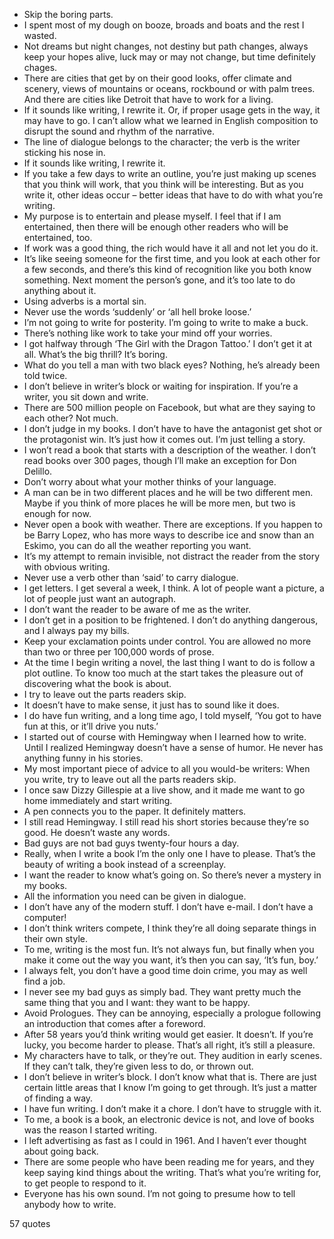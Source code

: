  - Skip the boring parts.
 - I spent most of my dough on booze, broads and boats and the rest I wasted.
 - Not dreams but night changes, not destiny but path changes, always keep your hopes alive, luck may or may not change, but time definitely chages.
 - There are cities that get by on their good looks, offer climate and scenery, views of mountains or oceans, rockbound or with palm trees. And there are cities like Detroit that have to work for a living.
 - If it sounds like writing, I rewrite it. Or, if proper usage gets in the way, it may have to go. I can’t allow what we learned in English composition to disrupt the sound and rhythm of the narrative.
 - The line of dialogue belongs to the character; the verb is the writer sticking his nose in.
 - If it sounds like writing, I rewrite it.
 - If you take a few days to write an outline, you’re just making up scenes that you think will work, that you think will be interesting. But as you write it, other ideas occur – better ideas that have to do with what you’re writing.
 - My purpose is to entertain and please myself. I feel that if I am entertained, then there will be enough other readers who will be entertained, too.
 - If work was a good thing, the rich would have it all and not let you do it.
 - It’s like seeing someone for the first time, and you look at each other for a few seconds, and there’s this kind of recognition like you both know something. Next moment the person’s gone, and it’s too late to do anything about it.
 - Using adverbs is a mortal sin.
 - Never use the words ‘suddenly’ or ‘all hell broke loose.’
 - I’m not going to write for posterity. I’m going to write to make a buck.
 - There’s nothing like work to take your mind off your worries.
 - I got halfway through ‘The Girl with the Dragon Tattoo.’ I don’t get it at all. What’s the big thrill? It’s boring.
 - What do you tell a man with two black eyes? Nothing, he’s already been told twice.
 - I don’t believe in writer’s block or waiting for inspiration. If you’re a writer, you sit down and write.
 - There are 500 million people on Facebook, but what are they saying to each other? Not much.
 - I don’t judge in my books. I don’t have to have the antagonist get shot or the protagonist win. It’s just how it comes out. I’m just telling a story.
 - I won’t read a book that starts with a description of the weather. I don’t read books over 300 pages, though I’ll make an exception for Don Delillo.
 - Don’t worry about what your mother thinks of your language.
 - A man can be in two different places and he will be two different men. Maybe if you think of more places he will be more men, but two is enough for now.
 - Never open a book with weather. There are exceptions. If you happen to be Barry Lopez, who has more ways to describe ice and snow than an Eskimo, you can do all the weather reporting you want.
 - It’s my attempt to remain invisible, not distract the reader from the story with obvious writing.
 - Never use a verb other than ‘said’ to carry dialogue.
 - I get letters. I get several a week, I think. A lot of people want a picture, a lot of people just want an autograph.
 - I don’t want the reader to be aware of me as the writer.
 - I don’t get in a position to be frightened. I don’t do anything dangerous, and I always pay my bills.
 - Keep your exclamation points under control. You are allowed no more than two or three per 100,000 words of prose.
 - At the time I begin writing a novel, the last thing I want to do is follow a plot outline. To know too much at the start takes the pleasure out of discovering what the book is about.
 - I try to leave out the parts readers skip.
 - It doesn’t have to make sense, it just has to sound like it does.
 - I do have fun writing, and a long time ago, I told myself, ‘You got to have fun at this, or it’ll drive you nuts.’
 - I started out of course with Hemingway when I learned how to write. Until I realized Hemingway doesn’t have a sense of humor. He never has anything funny in his stories.
 - My most important piece of advice to all you would-be writers: When you write, try to leave out all the parts readers skip.
 - I once saw Dizzy Gillespie at a live show, and it made me want to go home immediately and start writing.
 - A pen connects you to the paper. It definitely matters.
 - I still read Hemingway. I still read his short stories because they’re so good. He doesn’t waste any words.
 - Bad guys are not bad guys twenty-four hours a day.
 - Really, when I write a book I’m the only one I have to please. That’s the beauty of writing a book instead of a screenplay.
 - I want the reader to know what’s going on. So there’s never a mystery in my books.
 - All the information you need can be given in dialogue.
 - I don’t have any of the modern stuff. I don’t have e-mail. I don’t have a computer!
 - I don’t think writers compete, I think they’re all doing separate things in their own style.
 - To me, writing is the most fun. It’s not always fun, but finally when you make it come out the way you want, it’s then you can say, ‘It’s fun, boy.’
 - I always felt, you don’t have a good time doin crime, you may as well find a job.
 - I never see my bad guys as simply bad. They want pretty much the same thing that you and I want: they want to be happy.
 - Avoid Prologues. They can be annoying, especially a prologue following an introduction that comes after a foreword.
 - After 58 years you’d think writing would get easier. It doesn’t. If you’re lucky, you become harder to please. That’s all right, it’s still a pleasure.
 - My characters have to talk, or they’re out. They audition in early scenes. If they can’t talk, they’re given less to do, or thrown out.
 - I don’t believe in writer’s block. I don’t know what that is. There are just certain little areas that I know I’m going to get through. It’s just a matter of finding a way.
 - I have fun writing. I don’t make it a chore. I don’t have to struggle with it.
 - To me, a book is a book, an electronic device is not, and love of books was the reason I started writing.
 - I left advertising as fast as I could in 1961. And I haven’t ever thought about going back.
 - There are some people who have been reading me for years, and they keep saying kind things about the writing. That’s what you’re writing for, to get people to respond to it.
 - Everyone has his own sound. I’m not going to presume how to tell anybody how to write.

57 quotes